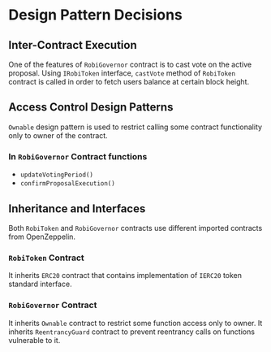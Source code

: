 # Design Pattern Decisions

## Inter-Contract Execution

One of the features of `RobiGovernor` contract is to cast vote on the active proposal.
Using `IRobiToken` interface, `castVote` method of `RobiToken` contract is called in order to fetch users balance at certain block height.

## Access Control Design Patterns

`Ownable` design pattern is used to restrict calling some contract functionality only
to owner of the contract. 

### In `RobiGovernor` Contract functions

- `updateVotingPeriod()`
- `confirmProposalExecution()`


## Inheritance and Interfaces

Both `RobiToken` and `RobiGovernor` contracts use different imported contracts from OpenZeppelin.

### `RobiToken` Contract

It inherits `ERC20` contract that contains implementation of `IERC20` token standard interface.

### `RobiGovernor` Contract

It inherits `Ownable` contract to restrict some function access only to owner.
It inherits `ReentrancyGuard` contract to prevent reentrancy calls on functions vulnerable to it.